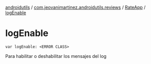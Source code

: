 [androidutils](../../index.md) / [com.jeovanimartinez.androidutils.reviews](../index.md) / [RateApp](index.md) / [logEnable](./log-enable.md)

# logEnable

`var logEnable: <ERROR CLASS>`

Para habilitar o deshabilitar los mensajes del log

